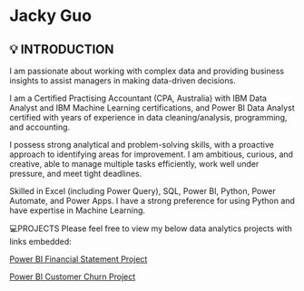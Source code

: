 # Jacky Guo


##  :bulb: INTRODUCTION

 I am passionate about working with complex data and providing business insights to assist managers in making data-driven decisions.

I am a Certified Practising Accountant (CPA, Australia) with IBM Data Analyst and IBM Machine Learning certifications, and Power BI Data Analyst certified with years of experience in data cleaning/analysis, programming, and accounting.

I possess strong analytical and problem-solving skills, with a proactive approach to identifying areas for improvement. I am ambitious, curious, and creative, able to manage multiple tasks efficiently, work well under pressure, and meet tight deadlines.

Skilled in Excel (including Power Query), SQL, Power BI, Python, Power Automate, and Power Apps. I have a strong preference for using Python and have expertise in Machine Learning.

💻PROJECTS
Please feel free to view my below data analytics projects with links embedded:

[Power BI Financial Statement Project](https://github.com/Jacky11234/Power_BI_Financial_Statement_Project)

[Power BI Customer Churn Project](https://github.com/Jacky11234/Power_BI_-_Python_Customer_Churn_Prediction_Project)
